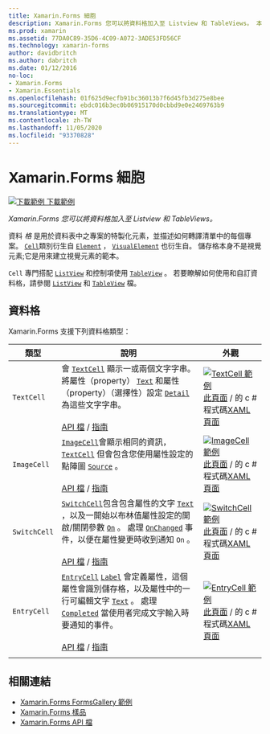 ```yaml
---
title: Xamarin.Forms 細胞
description: Xamarin.Forms 您可以將資料格加入至 Listview 和 TableViews。 本文列出內含的儲存格 Xamarin.Forms 。
ms.prod: xamarin
ms.assetid: 77DA0C89-35D6-4C09-A072-3ADE53FD56CF
ms.technology: xamarin-forms
author: davidbritch
ms.author: dabritch
ms.date: 01/12/2016
no-loc:
- Xamarin.Forms
- Xamarin.Essentials
ms.openlocfilehash: 01f625d9ecfb91bc36013b7f6d45fb3d275e8bee
ms.sourcegitcommit: ebdc016b3ec0b06915170d0cbbd9e0e2469763b9
ms.translationtype: MT
ms.contentlocale: zh-TW
ms.lasthandoff: 11/05/2020
ms.locfileid: "93370828"
---
```

# <a name="no-locxamarinforms-cells"></a>Xamarin.Forms 細胞

[![下載範例](~/media/shared/download.png) 下載範例](/samples/xamarin/xamarin-forms-samples/formsgallery)

_Xamarin.Forms 您可以將資料格加入至 Listview 和 TableViews。_

資料 *格* 是用於資料表中之專案的特製化元素，並描述如何轉譯清單中的每個專案。 [`Cell`](xref:Xamarin.Forms.Cell)類別衍生自 [`Element`](xref:Xamarin.Forms.Element) ， [`VisualElement`](xref:Xamarin.Forms.Element) 也衍生自。 儲存格本身不是視覺元素;它是用來建立視覺元素的範本。

`Cell` 專門搭配 [`ListView`](xref:Xamarin.Forms.ListView) 和控制項使用 [`TableView`](xref:Xamarin.Forms.TableView) 。 若要瞭解如何使用和自訂資料格，請參閱 [`ListView`](~/xamarin-forms/user-interface/listview/index.md) 和 [`TableView`](~/xamarin-forms/user-interface/tableview.md) 檔。

## <a name="cells"></a>資料格

Xamarin.Forms 支援下列資料格類型：

| 類型 | 說明 | 外觀 |
| --- | --- | --- |
| `TextCell` | 會 [`TextCell`](xref:Xamarin.Forms.TextCell) 顯示一或兩個文字字串。 將屬性（property） [`Text`](xref:Xamarin.Forms.TextCell.Text) 和屬性（property）（選擇性）設定 [`Detail`](xref:Xamarin.Forms.TextCell.Detail) 為這些文字字串。<br /><br />[API 檔](xref:Xamarin.Forms.TextCell)  / [指南](~/xamarin-forms/user-interface/listview/customizing-cell-appearance.md#textcell) | [![TextCell 範例](cells-images/TextCell.png "TextCell 範例")](cells-images/TextCell-Large.png#lightbox "TextCell 範例")<br />[此頁面](https://github.com/xamarin/xamarin-forms-samples/blob/master/FormsGallery/FormsGallery/FormsGallery/CodeExamples/TextCellDemoPage.cs)  /  的 c # 程式碼[XAML 頁面](https://github.com/xamarin/xamarin-forms-samples/blob/master/FormsGallery/FormsGallery/FormsGallery/XamlExamples/TextCellDemoPage.xaml) |
| `ImageCell` | [`ImageCell`](xref:Xamarin.Forms.ImageCell)會顯示相同的資訊， [`TextCell`](xref:Xamarin.Forms.TextCell) 但會包含您使用屬性設定的點陣圖 [`Source`](xref:Xamarin.Forms.Image.Source) 。<br /><br />[API 檔](xref:Xamarin.Forms.ImageCell)  / [指南](~/xamarin-forms/user-interface/listview/customizing-cell-appearance.md#imagecell) | [![ImageCell 範例](cells-images/ImageCell.png "ImageCell 範例")](cells-images/ImageCell-Large.png#lightbox "ImageCell 範例")<br />[此頁面](https://github.com/xamarin/xamarin-forms-samples/blob/master/FormsGallery/FormsGallery/FormsGallery/CodeExamples/ImageCellDemoPage.cs)  /  的 c # 程式碼[XAML 頁面](https://github.com/xamarin/xamarin-forms-samples/blob/master/FormsGallery/FormsGallery/FormsGallery/XamlExamples/ImageCellDemoPage.xaml) |
| `SwitchCell` | [`SwitchCell`](xref:Xamarin.Forms.SwitchCell)包含包含屬性的文字 [`Text`](xref:Xamarin.Forms.SwitchCell.Text) ，以及一開始以布林值屬性設定的開啟/關閉參數 [`On`](xref:Xamarin.Forms.SwitchCell.On) 。 處理 [`OnChanged`](xref:Xamarin.Forms.SwitchCell.OnChanged) 事件，以便在屬性變更時收到通知 `On` 。<br /><br />[API 檔](xref:Xamarin.Forms.SwitchCell)  / [指南](~/xamarin-forms/user-interface/tableview.md#switchcell) | [![SwitchCell 範例](cells-images/SwitchCell.png "SwitchCell 範例")](cells-images/SwitchCell-Large.png#lightbox "SwitchCell 範例")<br />[此頁面](https://github.com/xamarin/xamarin-forms-samples/blob/master/FormsGallery/FormsGallery/FormsGallery/CodeExamples/SwitchCellDemoPage.cs)  /  的 c # 程式碼[XAML 頁面](https://github.com/xamarin/xamarin-forms-samples/blob/master/FormsGallery/FormsGallery/FormsGallery/XamlExamples/SwitchCellDemoPage.xaml) |
| `EntryCell` | [`EntryCell`](xref:Xamarin.Forms.EntryCell) [`Label`](xref:Xamarin.Forms.EntryCell.Label) 會定義屬性，這個屬性會識別儲存格，以及屬性中的一行可編輯文字 [`Text`](xref:Xamarin.Forms.EntryCell.Text) 。 處理 [`Completed`](xref:Xamarin.Forms.EntryCell.Completed) 當使用者完成文字輸入時要通知的事件。<br /><br />[API 檔](xref:Xamarin.Forms.EntryCell)  / [指南](~/xamarin-forms/user-interface/tableview.md#entrycell) | [![EntryCell 範例](cells-images/EntryCell.png "EntryCell 範例")](cells-images/EntryCell-Large.png#lightbox "EntryCell 範例")<br />[此頁面](https://github.com/xamarin/xamarin-forms-samples/blob/master/FormsGallery/FormsGallery/FormsGallery/CodeExamples/EntryCellDemoPage.cs)  /  的 c # 程式碼[XAML 頁面](https://github.com/xamarin/xamarin-forms-samples/blob/master/FormsGallery/FormsGallery/FormsGallery/XamlExamples/EntryCellDemoPage.xaml) |
| | | |

## <a name="related-links"></a>相關連結

- [Xamarin.Forms FormsGallery 範例](/samples/xamarin/xamarin-forms-samples/formsgallery)
- [Xamarin.Forms 樣品](/samples/browse/?products=xamarin&term=Xamarin.Forms)
- [Xamarin.Forms API 檔](/dotnet/api/xamarin.forms?view=xamarin-forms)